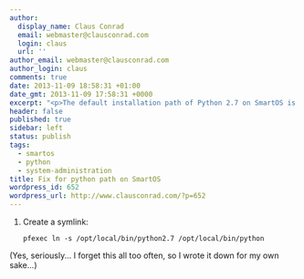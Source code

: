 ```yaml
---
author:
  display_name: Claus Conrad
  email: webmaster@clausconrad.com
  login: claus
  url: ''
author_email: webmaster@clausconrad.com
author_login: claus
comments: true
date: 2013-11-09 18:58:31 +01:00
date_gmt: 2013-11-09 17:58:31 +0000
excerpt: "<p>The default installation path of Python 2.7 on SmartOS is /opt/local/bin/python2.7, let's make this easier:</p>\r\n"
header: false
published: true
sidebar: left
status: publish
tags:
  - smartos
  - python
  - system-administration
title: Fix for python path on SmartOS
wordpress_id: 652
wordpress_url: http://www.clausconrad.com/?p=652
---
```

1. Create a symlink:
   
   ```shell
   pfexec ln -s /opt/local/bin/python2.7 /opt/local/bin/python
   ```

(Yes, seriously... I forget this all too often, so I wrote it down for my own sake...)
